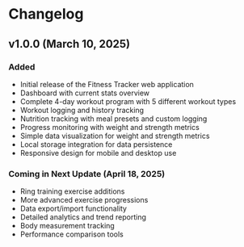 # Changelog

## v1.0.0 (March 10, 2025)

### Added
- Initial release of the Fitness Tracker web application
- Dashboard with current stats overview
- Complete 4-day workout program with 5 different workout types
- Workout logging and history tracking
- Nutrition tracking with meal presets and custom logging
- Progress monitoring with weight and strength metrics
- Simple data visualization for weight and strength metrics
- Local storage integration for data persistence
- Responsive design for mobile and desktop use

### Coming in Next Update (April 18, 2025)
- Ring training exercise additions
- More advanced exercise progressions
- Data export/import functionality
- Detailed analytics and trend reporting
- Body measurement tracking
- Performance comparison tools